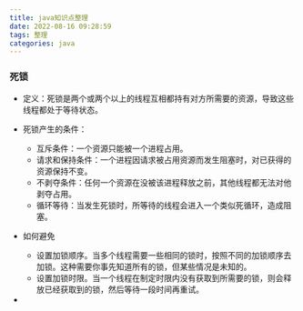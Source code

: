 ```yaml
---
title: java知识点整理
date: 2022-08-16 09:28:59
tags: 整理
categories: java
---
```


### 死锁

- 定义：死锁是两个或两个以上的线程互相都持有对方所需要的资源，导致这些线程都处于等待状态。
- 死锁产生的条件：
  - 互斥条件：一个资源只能被一个进程占用。
  - 请求和保持条件：一个进程因请求被占用资源而发生阻塞时，对已获得的资源保持不变。
  - 不剥夺条件：任何一个资源在没被该进程释放之前，其他线程都无法对他剥夺占用。
  - 循环等待：当发生死锁时，所等待的线程会进入一个类似死循环，造成阻塞。

- 如何避免
  - 设置加锁顺序。当多个线程需要一些相同的锁时，按照不同的加锁顺序去加锁。这种需要你事先知道所有的锁，但某些情况是未知的。
  - 设置加锁时限。当一个线程在制定时限内没有获取到所需要的锁，则会释放已经获取到的锁，然后等待一段时间再重试。

- 
